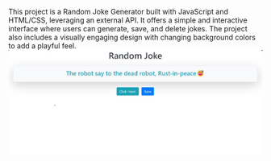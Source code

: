 This project is a Random Joke Generator built with JavaScript and HTML/CSS, leveraging an external API. It offers a simple and interactive interface where users can generate, save, and delete jokes. The project also includes a visually engaging design with changing background colors to add a playful feel.
![image_alt](https://github.com/ALEKHYAJUJJURI/Random-Joke/blob/dc959b163dd78bf52a6798dc2db737ffb9af625a/random-joke.jpg)
